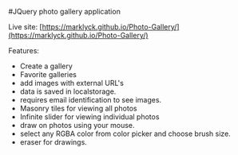 #JQuery photo gallery application

Live site: [https://marklyck.github.io/Photo-Gallery/](https://marklyck.github.io/Photo-Gallery/)



Features:
- Create a gallery
- Favorite galleries
- add images with external URL's
- data is saved in localstorage.
- requires email identification to see images.
- Masonry tiles for viewing all photos
- Infinite slider for viewing individual photos
- draw on photos using your mouse.
- select any RGBA color from color picker and choose brush size.
- eraser for drawings.
